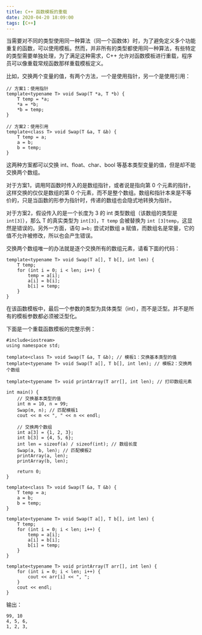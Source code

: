 ```yaml
---
title: C++ 函数模板的重载
date: 2020-04-20 18:09:00
tags: [C++]
---
```


当需要对不同的类型使用同一种算法（同一个函数体）时，为了避免定义多个功能重复的函数，可以使用模板。然而，并非所有的类型都使用同一种算法，有些特定的类型需要单独处理，为了满足这种需求，C++ 允许对函数模板进行重载，程序员可以像重载常规函数那样重载模板定义。

比如，交换两个变量的值，有两个方法，一个是使用指针，另一个是使用引用：

```
// 方案1：使用指针
template<typename T> void Swap(T *a, T *b) {
    T temp = *a;
    *a = *b;
    *b = temp;
}

// 方案2：使用引用
template<class T> void Swap(T &a, T &b) {
    T temp = a;
    a = b;
    b = temp;
}
```

这两种方案都可以交换 int、float、char、bool 等基本类型变量的值，但是却不能交换两个数组。

对于方案1，调用阿函数时传入的是数组指针，或者说是指向第 0 个元素的指针，这样交换的仅仅是数组的第 0 个元素，而不是整个数组。数组和指针本来是不等价的，只是当函数的形参为指针时，传递的数组也会隐式地转换为指针。

对于方案2，假设传入的是一个长度为 3 的 int 类型数组（该数组的类型是 `int[3]`），那么 T 的真实类型为 `int[3]`，`T temp` 会被替换为 `int [3]temp`，这显然是错误的。另外一方面，语句 `a=b;` 尝试对数组 a 赋值，而数组名是常量，它的值不允许被修改，所以也会产生错误。

交换两个数组唯一的办法就是逐个交换所有的数组元素，请看下面的代码：

```
template<typename T> void Swap(T a[], T b[], int len) {
    T temp;
    for (int i = 0; i < len; i++) {
        temp = a[i];
        a[i] = b[i];
        b[i] = temp;
    }
}
```

在该函数模板中，最后一个参数的类型为具体类型（int），而不是泛型。并不是所有的模板参数都必须被泛型化。

下面是一个重载函数模板的完整示例：

```
#include<iostream>
using namespace std;

template<class T> void Swap(T &a, T &b); // 模板1：交换基本类型的值
template<typename T> void Swap(T a[], T b[], int len); // 模板2：交换两个数组

template<typename T> void printArray(T arr[], int len); // 打印数组元素

int main() {
    // 交换基本类型的值
    int m = 10, n = 99;
    Swap(m, n); // 匹配模板1
    cout << m << ", " << n << endl;

    // 交换两个数组
    int a[3] = {1, 2, 3};
    int b[3] = {4, 5, 6};
    int len = sizeof(a) / sizeof(int); // 数组长度
    Swap(a, b, len); // 匹配模板2
    printArray(a, len);
    printArray(b, len);

    return 0;
}

template<class T> void Swap(T &a, T &b) {
    T temp = a;
    a = b;
    b = temp;
}

template<typename T> void Swap(T a[], T b[], int len) {
    T temp;
    for (int i = 0; i < len; i++) {
        temp = a[i];
        a[i] = b[i];
        b[i] = temp;
    }
}

template<typename T> void printArray(T arr[], int len) {
    for (int i = 0; i < len; i++) {
        cout << arr[i] << ", ";
    }
    cout << endl;
}
```

输出：

```
99, 10
4, 5, 6, 
1, 2, 3,
```
